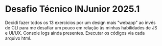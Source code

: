 # Desafio Técnico INJunior 2025.1
Decidi fazer todos os 13 exercícios por um design mais "webapp" ao invés de CLI para me desafiar um pouco em relação às minhas habilidades de JS e UI/UX. Console logs ainda presentes. Executar os códigos via cada arquivo html.
